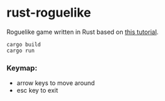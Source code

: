 # rust-roguelike

Roguelike game written in Rust based on [this tutorial](https://tomassedovic.github.io/roguelike-tutorial/index.html).

```
cargo build
cargo run
```

### Keymap:
* arrow keys to move around
* esc key to exit
